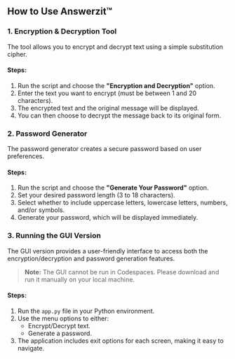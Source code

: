 ## How to Use Answerzit™

### 1. Encryption & Decryption Tool
The tool allows you to encrypt and decrypt text using a simple substitution cipher.

#### Steps:
1. Run the script and choose the **"Encryption and Decryption"** option.
2. Enter the text you want to encrypt (must be between 1 and 20 characters).
3. The encrypted text and the original message will be displayed.
4. You can then choose to decrypt the message back to its original form.

### 2. Password Generator
The password generator creates a secure password based on user preferences.

#### Steps:
1. Run the script and choose the **"Generate Your Password"** option.
2. Set your desired password length (3 to 18 characters).
3. Select whether to include uppercase letters, lowercase letters, numbers, and/or symbols.
4. Generate your password, which will be displayed immediately.

### 3. Running the GUI Version
The GUI version provides a user-friendly interface to access both the encryption/decryption and password generation features.

> **Note:** The GUI cannot be run in Codespaces. Please download and run it manually on your local machine.

#### Steps:
1. Run the `app.py` file in your Python environment.
2. Use the menu options to either:
    - Encrypt/Decrypt text.
    - Generate a password.
3. The application includes exit options for each screen, making it easy to navigate.

